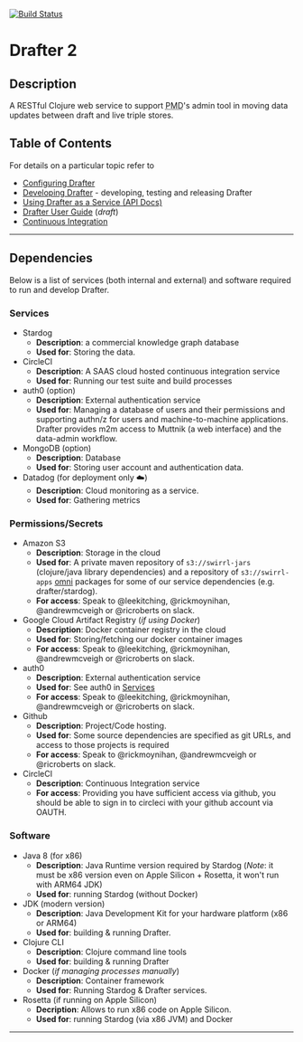[![Build Status](https://travis-ci.com/Swirrl/drafter.svg?token=RcApqLo51DL6VpVysv8Q&branch=master)](https://travis-ci.com/Swirrl/drafter)

# Drafter 2

## Description

A RESTful Clojure web service to support <abbr title="Publish My Data">PMD</abbr>'s admin tool in moving data updates between draft and live triple stores.

## Table of Contents

For details on a particular topic refer to

- [Configuring Drafter](doc/drafter-configuration.md)
- [Developing Drafter](doc/developing-drafter.md) - developing, testing and releasing Drafter
- [Using Drafter as a Service (API Docs)](doc/drafter-service.md)
- [Drafter User Guide](doc/using-drafter.md) (_draft_)
- [Continuous Integration](doc/ci.md)

---

## Dependencies

Below is a list of services (both internal and external) and software required to run and develop Drafter.

### Services

- Stardog
	- **Description**: a commercial knowledge graph database
	- **Used for**: Storing the data.
- CircleCI 
	- **Description**: A SAAS cloud hosted continuous integration service
	- **Used for**: Running our test suite and build processes
- auth0 (option)
	- **Description**: External authentication service
	- **Used for**: Managing a database of users and their permissions and supporting authn/z for users and machine-to-machine applications. Drafter provides m2m access to Muttnik (a web interface) and the data-admin workflow.
- MongoDB (option)
	- **Description**: Database
	- **Used for**: Storing user account and authentication data.
- Datadog (for deployment only ☁️)
	- **Description**: Cloud monitoring as a service.
	- **Used for**: Gathering metrics

### Permissions/Secrets

- Amazon S3
	- **Description**: Storage in the cloud
	- **Used for**: A private maven repository of `s3://swirrl-jars` (clojure/java library dependencies) and a repository of `s3://swirrl-apps` [omni](http://github.com/swirrl/omni) packages for some of our service dependencies (e.g. drafter/stardog).
	- **For access**: Speak to @leekitching, @rickmoynihan, @andrewmcveigh or @ricroberts on slack.
- Google Cloud Artifact Registry (*if using Docker*)
	- **Description**: Docker container registry in the cloud
	- **Used for**: Storing/fetching our docker container images
	- **For access**: Speak to @leekitching, @rickmoynihan, @andrewmcveigh or @ricroberts on slack.
- auth0
	- **Description**: External authentication service
	- **Used for**: See auth0 in [Services](#Services)
	- **For access**: Speak to @leekitching, @rickmoynihan, @andrewmcveigh or @ricroberts on slack.
- Github
	- **Description**: Project/Code hosting.
	- **Used for**: Some source dependencies are specified as git URLs, and access to those projects is required
	- **For access**: Speak to @rickmoynihan, @andrewmcveigh or @ricroberts on slack.
- CircleCI
	- **Description**: Continuous Integration service
	- **For access**: Providing you have sufficient access via github, you should be able to sign in to circleci with your github account via OAUTH.

### Software

- Java 8 (for x86)
	- **Description**: Java Runtime version required by Stardog (*Note*: it must be x86 version even on Apple Silicon + Rosetta, it won't run with ARM64 JDK)
	- **Used for**: running Stardog (without Docker)
- JDK (modern version)
	- **Description**: Java Development Kit for your hardware platform (x86 or ARM64)
	- **Used for**: building & running Drafter.
- Clojure CLI
	- **Description**: Clojure command line tools
	- **Used for**: building & running Drafter
- Docker (*if managing processes manually*)
	- **Description**: Container framework
	- **Used for**: Running Stardog & Drafter services.
- Rosetta (if running on Apple Silicon)
	- **Decription**: Allows to run x86 code on Apple Silicon.
	- **Used for**: running Stardog (via x86 JVM) and Docker

---

[omni-repo]:https://github.com/Swirrl/omni
